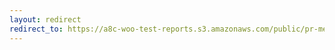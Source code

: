 ```yaml
---
layout: redirect
redirect_to: https://a8c-woo-test-reports.s3.amazonaws.com/public/pr-merge/37567/api/index.html
---
```

